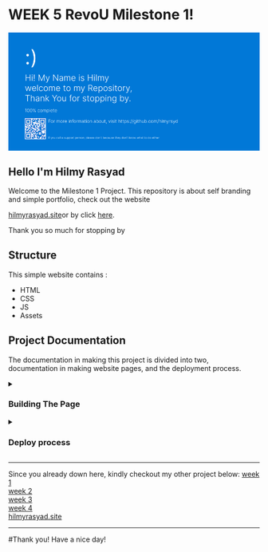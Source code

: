 # WEEK 5 RevoU Milestone 1!

<img align='center' src='https://github.com/hlmyrsyd/thereadmestuff/blob/main/100%25.svg' width="900" ><br>
## Hello I'm Hilmy Rasyad

Welcome to the Milestone 1 Project. This repository is about self branding and simple portfolio, check out the website 

[hilmyrasyad.site](https://hilmyrasyad.site/)or by click [here](https://hilmyrasyad.site/). 

Thank you so much for stopping by 

## Structure

This simple website contains :
- HTML
- CSS
- JS
- Assets

## Project Documentation

The documentation in making this project is divided into two, documentation in making website pages, and the deployment process.

<details close>
<summary><h3>Building The Page</h3></summary>


1.First thing to do is clone the Repository and start setting the repo
2.Designing the layout and details in figma
<img align='center' src='img/btp-1.png'>
3.Create the HTML Structure and details
<img align='center' src='img/btp-2.png'>
4.Working on Styling the CSS 
<img align='center' src='img/btp-3.png'>
5.Script the simpe JS for better open and close nav
<img align='center' src='img/btp-4.png'>
</details>


<details close>
<summary><h3>Deploy process</h3></summary>

## Deploy to Netlify

1.Sign up/Log in to netlify for deployment.
<img align='center' src='img/deployment-1.png' width="900" ><br>
2.Import the project by clicking <em><b>Add new site</b></em>
<img align='center' src='img/deployment-3.png' width="900" ><br>
3.deploy selected repo by following the process and then the repo can be deployed by Netlify after clicking the <em><b>Deploy ...</b></em> below.
<img align='center' src='img/deployment-7.png' width="900" ><br>
4.<b>Tadaa! your repo is deployed!</b>
<img align='center' src='img/deployment-8.png' width="900" ><br>

## Set Up your SSL

1.Sign up/Log in to Cloudflare first.
<img align='center' src='img/deployment-12.png' width="900" ><br>
2.Add the domain into Cloudflare
<img align='center' src='img/deployment-13.png' width="900" ><br>
3.copy the name server from Cloudflare into the niagahoster name server
<img align='center' src='img/deployment-14.png' width="900" ><br>
4.There you go, the name server is updated
<img align='center' src='img/deployment-15.png' width="900" ><br>

## Changing Domain

1.Back to netlify and change your domain name into the one you purchase from niagahoster.
<img align='center' src='img/deployment-16.png' width="900" ><br>
2.There you go, Your Domain is registered in netlify!
<img align='center' src='img/deployment-17.png' width="900" ><br>
</details>

*** 

Since you already down here, kindly checkout my other project below:
[week 1](hlmyrsyd.netlify.app) <br>
[week 2](hlmyrsyd1.netlify.app) <br>
[week 3](hlmyrsyd2.netlify.app) <br>
[week 4](hlmyrsyd3.netlify.app) <br>
[hilmyrasyad.site](https://hilmyrasyad.site/) <br>

***

#Thank you! Have a nice day!